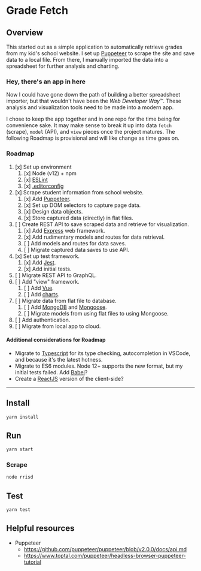 # Grade Fetch

## Overview

This started out as a simple application to automatically retrieve grades from my kid's school website. I set up [Puppeteer](https://pptr.dev/) to scrape the site and save data to a local file. From there, I manually imported the data into a spreadsheet for further analysis and charting.

### Hey, there's an app in here

Now I could have gone down the path of building a better spreadsheet importer, but that wouldn't have been the *Web Developer Way™*. These analysis and visualization tools need to be made into a modern app.

I chose to keep the app together and in one repo for the time being for convenience sake. It may make sense to break it up into data `fetch` (scrape), `model` (API), and `view` pieces once the project matures. The following Roadmap is provisional and will like change as time goes on.

### Roadmap

1. [x] Set up environment
   1. [x] Node (v12) + npm
   2. [x] [ESLint](https://eslint.org)
   3. [x] [.editorconfig](https://editorconfig.org)
2. [x] Scrape student information from school website.
   1. [x] Add [Puppeteer](https://pptr.dev/).
   2. [x] Set up DOM selectors to capture page data.
   3. [x] Design data objects.
   4. [x] Store captured data (directly) in flat files.
3. [ ] Create REST API to save scraped data and retrieve for visualization.
   1. [x] Add [Express](https://expressjs.com) web framework.
   2. [x] Add rudimentary models and routes for data retrieval.
   3. [ ] Add models and routes for data saves.
   4. [ ] Migrate captured data saves to use API.
4. [x] Set up test framework.
   1. [x] Add [Jest](https://jestjs.io).
   2. [x] Add initial tests.
5. [ ] Migrate REST API to GraphQL.
6. [ ] Add "view" framework.
   1. [ ] Add [Vue](https://nuxtjs.org).
   2. [ ] Add [charts](https://madewithvuejs.com/charts).
7. [ ] Migrate data from flat file to database.
   1. [ ] Add [MongoDB](https://mongodb.com) and [Mongoose]([https://](https://mongoosejs.com)).
   2. [ ] Migrate models from using flat files to using Mongoose.
8. [ ] Add authentication.
9. [ ] Migrate from local app to cloud.

#### Additional considerations for Roadmap

* Migrate to [Typescript](https://www.typescriptlang.org) for its type checking, autocompletion in VSCode, and because it's the latest hotness.
* Migrate to ES6 modules. Node 12+ supports the new format, but my initial tests failed. Add [Babel](https://babeljs.io)?
* Create a [ReactJS](https://reactjs.org) version of the client-side?

---

## Install

```sh
yarn install
```

## Run

```sh
yarn start
```

### Scrape

```sh
node rrisd
```

## Test

```sh
yarn test
```

## Helpful resources

* Puppeteer
  * https://github.com/puppeteer/puppeteer/blob/v2.0.0/docs/api.md
  * https://www.toptal.com/puppeteer/headless-browser-puppeteer-tutorial
